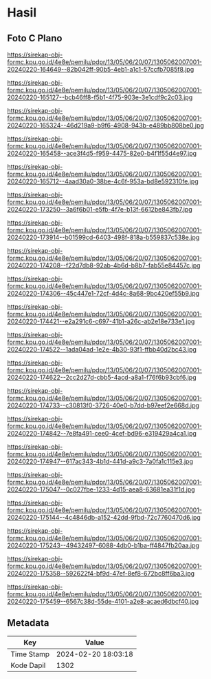 # Hasil

## Foto C Plano

https://sirekap-obj-formc.kpu.go.id/4e8e/pemilu/pdpr/13/05/06/20/07/1305062007001-20240220-164649--82b042ff-90b5-4eb1-a1c1-57ccfb7085f8.jpg

https://sirekap-obj-formc.kpu.go.id/4e8e/pemilu/pdpr/13/05/06/20/07/1305062007001-20240220-165127--bcb46ff8-f5b1-4f75-903e-3e1cdf9c2c03.jpg

https://sirekap-obj-formc.kpu.go.id/4e8e/pemilu/pdpr/13/05/06/20/07/1305062007001-20240220-165324--46d219a9-b9f6-4908-943b-e489bb808be0.jpg

https://sirekap-obj-formc.kpu.go.id/4e8e/pemilu/pdpr/13/05/06/20/07/1305062007001-20240220-165458--ace3f4d5-f959-4475-82e0-b4f1f55d4e97.jpg

https://sirekap-obj-formc.kpu.go.id/4e8e/pemilu/pdpr/13/05/06/20/07/1305062007001-20240220-165712--4aad30a0-38be-4c6f-953a-bd8e592310fe.jpg

https://sirekap-obj-formc.kpu.go.id/4e8e/pemilu/pdpr/13/05/06/20/07/1305062007001-20240220-173250--3a6f6b01-e5fb-4f7e-b13f-6612be843fb7.jpg

https://sirekap-obj-formc.kpu.go.id/4e8e/pemilu/pdpr/13/05/06/20/07/1305062007001-20240220-173914--b01599cd-6403-498f-818a-b559837c538e.jpg

https://sirekap-obj-formc.kpu.go.id/4e8e/pemilu/pdpr/13/05/06/20/07/1305062007001-20240220-174208--f22d7db8-92ab-4b6d-b8b7-fab55e84457c.jpg

https://sirekap-obj-formc.kpu.go.id/4e8e/pemilu/pdpr/13/05/06/20/07/1305062007001-20240220-174306--45c447e1-72cf-4d4c-8a68-9bc420ef55b9.jpg

https://sirekap-obj-formc.kpu.go.id/4e8e/pemilu/pdpr/13/05/06/20/07/1305062007001-20240220-174421--e2a291c6-c697-41b1-a26c-ab2e18e733e1.jpg

https://sirekap-obj-formc.kpu.go.id/4e8e/pemilu/pdpr/13/05/06/20/07/1305062007001-20240220-174522--1ada04ad-1e2e-4b30-93f1-ffbb40d2bc43.jpg

https://sirekap-obj-formc.kpu.go.id/4e8e/pemilu/pdpr/13/05/06/20/07/1305062007001-20240220-174622--2cc2d27d-cbb5-4acd-a8a1-f76f6b93cbf6.jpg

https://sirekap-obj-formc.kpu.go.id/4e8e/pemilu/pdpr/13/05/06/20/07/1305062007001-20240220-174733--c30813f0-3726-40e0-b7dd-b97eef2e668d.jpg

https://sirekap-obj-formc.kpu.go.id/4e8e/pemilu/pdpr/13/05/06/20/07/1305062007001-20240220-174842--7e8fa491-cee0-4cef-bd96-e319429a4ca1.jpg

https://sirekap-obj-formc.kpu.go.id/4e8e/pemilu/pdpr/13/05/06/20/07/1305062007001-20240220-174947--617ac343-4b1d-441d-a9c3-7a0fa1c115e3.jpg

https://sirekap-obj-formc.kpu.go.id/4e8e/pemilu/pdpr/13/05/06/20/07/1305062007001-20240220-175047--0c027fbe-1233-4d15-aea8-63681ea31f1d.jpg

https://sirekap-obj-formc.kpu.go.id/4e8e/pemilu/pdpr/13/05/06/20/07/1305062007001-20240220-175144--4c4846db-a152-42dd-9fbd-72c7760470d6.jpg

https://sirekap-obj-formc.kpu.go.id/4e8e/pemilu/pdpr/13/05/06/20/07/1305062007001-20240220-175243--49432497-6088-4db0-b1ba-ff4847fb20aa.jpg

https://sirekap-obj-formc.kpu.go.id/4e8e/pemilu/pdpr/13/05/06/20/07/1305062007001-20240220-175358--592622f4-bf9d-47ef-8ef8-672bc8ff6ba3.jpg

https://sirekap-obj-formc.kpu.go.id/4e8e/pemilu/pdpr/13/05/06/20/07/1305062007001-20240220-175459--6567c38d-55de-4101-a2e8-acaed6dbcf40.jpg


## Metadata

| Key        | Value               |
| ---------- | ------------------- |
| Time Stamp | 2024-02-20 18:03:18 |
| Kode Dapil | 1302                |



